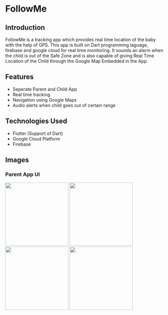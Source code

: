 # FollowMe

## Introduction

FollowMe is a tracking app which provides real time location of the baby with the help of GPS. This app is built on Dart programming laguage, firebase and google cloud for real time monitoring. It sounds an alarm when the child is out of the Safe Zone and is also capable of giving Real Time Location of the Child through the Google Map Embedded in the App.

## Features


<ul>
        <li>Seperate Parent and Child App</li>
        <li>Real time tracking</li>
        <li>Navigation using Google Maps</li>
        <li>Audio alerts when child goes out of certain range</li>

</ul>

## Technologies Used

<ul>
<li>Flutter (Support of Dart)</li>
<li>Google Cloud Platform</li>
<li>Firebase</li>
</ul>

## Images

### Parent App UI

<img src="https://i.ibb.co/W3Xmvn6/Whats-App-Image-2021-04-15-at-11-52-27.jpg" width="200"/>

<img src="https://i.ibb.co/nccZKm7/Whats-App-Image-2021-04-15-at-16-00-02.jpg" width="200"/>

<img src="https://i.ibb.co/LSXDBkL/Whats-App-Image-2021-04-15-at-11-52-27-1.jpg" width="200"/>

<img src="https://i.ibb.co/YXzT3ry/Whats-App-Image-2021-04-16-at-19-19-33.jpg" width="200"/>
